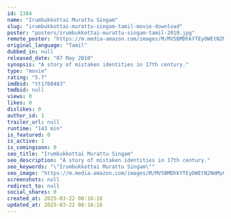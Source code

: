 ```yaml
---
id: 1384
name: "Irumbukkottai Murattu Singam"
slug: "irumbukkottai-murattu-singam-tamil-movie-download"
poster: "posters/irumbukkottai-murattu-singam-tamil-2010.jpg"
remote_poster: "https://m.media-amazon.com/images/M/MV5BMDhkYTEyOWEtN2NmMy00Yzk4LTk3ZTktYjE3ZjNmMTBkNmFiXkEyXkFqcGdeQXVyODk1MzE5NDA@._V1_SX300.jpg"
original_language: "Tamil"
dubbed_in: null
released_date: "07 May 2010"
synopsis: "A story of mistaken identities in 17th century."
type: "movie"
rating: "5.7"
imdbid: "tt1708483"
tmdbid: null
views: 0
likes: 0
dislikes: 0
author_id: 1
trailer_url: null
runtime: "143 min"
is_featured: 0
is_active: 1
is_comingsoon: 0
seo_title: "Irumbukkottai Murattu Singam"
seo_description: "A story of mistaken identities in 17th century."
seo_keywords: "\"Irumbukkottai Murattu Singam\""
seo_image: "https://m.media-amazon.com/images/M/MV5BMDhkYTEyOWEtN2NmMy00Yzk4LTk3ZTktYjE3ZjNmMTBkNmFiXkEyXkFqcGdeQXVyODk1MzE5NDA@._V1_SX300.jpg"
screenshots: null
redirect_to: null
social_shares: 0
created_at: 2025-03-22 08:16:16
updated_at: 2025-03-22 08:16:16
---
```


